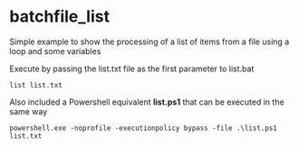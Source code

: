 # batchfile_list
Simple example to show the processing of a list of items from a file using a loop and some variables

Execute by passing the list.txt file as the first parameter to list.bat

```
list list.txt
```

Also included a Powershell equivalent **list.ps1** that can be executed in the same way

```
powershell.exe -noprofile -executionpolicy bypass -file .\list.ps1 list.txt 
```
